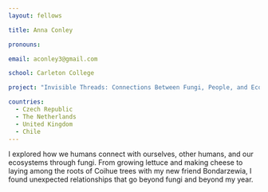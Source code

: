 ```yaml
---
layout: fellows

title: Anna Conley

pronouns: 

email: aconley3@gmail.com

school: Carleton College

project: "Invisible Threads: Connections Between Fungi, People, and Ecosystems"

countries:
  - Czech Republic
  - The Netherlands
  - United Kingdom
  - Chile
---
```


I explored how we humans connect with ourselves, other humans, and our ecosystems through fungi. From growing lettuce and making cheese to laying among the roots of Coihue trees with my new friend Bondarzewia, I found unexpected relationships that go beyond fungi and beyond my year.